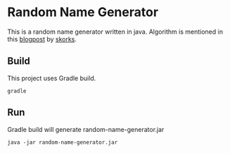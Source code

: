 Random Name Generator
=====================

This is a random name generator written in java. Algorithm is mentioned in this [blogpost](http://www.skorks.com/2009/07/how-to-write-a-name-generator-in-ruby/) by [skorks](https://github.com/skorks).

Build
-----
This project uses Gradle build. 

    gradle
        
Run
---

Gradle build will generate random-name-generator.jar

    java -jar random-name-generator.jar

